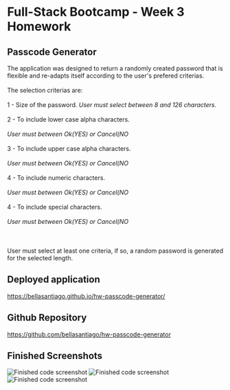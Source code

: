 # Full-Stack Bootcamp - Week 3 Homework

## Passcode Generator
The application was designed to return a randomly created password that is flexible and re-adapts itself according to the user's prefered criterias.<br><br>
The selection criterias are: <br><br>
1 - Size of the password.
<i>User must select between 8 and 126 characters.</i><br><br>
2 - To include lower case alpha characters.<br><br>
<i>User must between Ok(YES) or Cancel(NO</i><br><br>
3 - To include upper case alpha characters.<br><br>
<i>User must between Ok(YES) or Cancel(NO</i><br><br>
4 - To include numeric characters.<br><br>
<i>User must between Ok(YES) or Cancel(NO</i><br><br>
4 - To include special characters.<br><br>
<i>User must between Ok(YES) or Cancel(NO</i><br><br>
<br><br>
User must select at least one criteria, if so, a random password is generated for the selected length.

## Deployed application
https://bellasantiago.github.io/hw-passcode-generator/

## Github Repository
https://github.com/bellasantiago/hw-passcode-generator

## Finished Screenshots
![Finished code screenshot](https://drive.google.com/file/d/1L7j_jJQoxMVFQRFZRG1ajrHGlVkvINUm/view?usp=sharing) 
![Finished code screenshot](https://drive.google.com/file/d/11hzCHsEGIw_ayjmudyqi0VKNdaDUPrDX/view?usp=sharing)
![Finished code screenshot](https://drive.google.com/file/d/1h8uUEWqjRRJh40zByHyeTa95_m8pc-u2/view?usp=sharing)